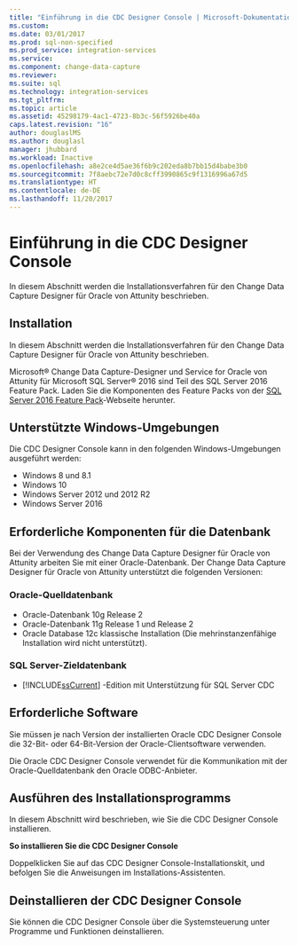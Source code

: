 ```yaml
---
title: "Einführung in die CDC Designer Console | Microsoft-Dokumentation"
ms.custom: 
ms.date: 03/01/2017
ms.prod: sql-non-specified
ms.prod_service: integration-services
ms.service: 
ms.component: change-data-capture
ms.reviewer: 
ms.suite: sql
ms.technology: integration-services
ms.tgt_pltfrm: 
ms.topic: article
ms.assetid: 45298179-4ac1-4723-8b3c-56f5926be40a
caps.latest.revision: "16"
author: douglaslMS
ms.author: douglasl
manager: jhubbard
ms.workload: Inactive
ms.openlocfilehash: a8e2ce4d5ae36f6b9c202eda8b7bb15d4babe3b0
ms.sourcegitcommit: 7f8aebc72e7d0c8cff3990865c9f1316996a67d5
ms.translationtype: HT
ms.contentlocale: de-DE
ms.lasthandoff: 11/20/2017
---
```

# <a name="the-cdc-designer-console-introduction"></a>Einführung in die CDC Designer Console
  In diesem Abschnitt werden die Installationsverfahren für den Change Data Capture Designer für Oracle von Attunity beschrieben.  
  
## <a name="installation"></a>Installation  
 In diesem Abschnitt werden die Installationsverfahren für den Change Data Capture Designer für Oracle von Attunity beschrieben.  
  
 Microsoft® Change Data Capture-Designer und Service for Oracle von Attunity für Microsoft SQL Server® 2016 sind Teil des SQL Server 2016 Feature Pack. Laden Sie die Komponenten des Feature Packs von der [SQL Server 2016 Feature Pack](http://go.microsoft.com/fwlink/?LinkId=746297)-Webseite herunter.  
  
## <a name="supported-windows-environments"></a>Unterstützte Windows-Umgebungen  
 Die CDC Designer Console kann in den folgenden Windows-Umgebungen ausgeführt werden:  
  
-   Windows 8 und 8.1  
-   Windows 10  
-   Windows Server 2012 und 2012 R2
-   Windows Server 2016

## <a name="database-prerequisites"></a>Erforderliche Komponenten für die Datenbank  
 Bei der Verwendung des Change Data Capture Designer für Oracle von Attunity arbeiten Sie mit einer Oracle-Datenbank. Der Change Data Capture Designer für Oracle von Attunity unterstützt die folgenden Versionen:  
  
### <a name="source-oracle-database"></a>Oracle-Quelldatenbank
  
-   Oracle-Datenbank 10g Release 2
-   Oracle-Datenbank 11g Release 1 und Release 2
-   Oracle Database 12c klassische Installation (Die mehrinstanzenfähige Installation wird nicht unterstützt).  

### <a name="target-sql-server-database"></a>SQL Server-Zieldatenbank
  
-   [!INCLUDE[ssCurrent](../../includes/sscurrent-md.md)] -Edition mit Unterstützung für SQL Server CDC  
  
## <a name="software-prerequisites"></a>Erforderliche Software  
 Sie müssen je nach Version der installierten Oracle CDC Designer Console die 32-Bit- oder 64-Bit-Version der Oracle-Clientsoftware verwenden.  
  
 Die Oracle CDC Designer Console verwendet für die Kommunikation mit der Oracle-Quelldatenbank den Oracle ODBC-Anbieter.  
  
## <a name="running-the-installation-program"></a>Ausführen des Installationsprogramms  
 In diesem Abschnitt wird beschrieben, wie Sie die CDC Designer Console installieren.  
  
 **So installieren Sie die CDC Designer Console**  
  
 Doppelklicken Sie auf das CDC Designer Console-Installationskit, und befolgen Sie die Anweisungen im Installations-Assistenten.  
  
## <a name="uninstalling-the-cdc-designer-console"></a>Deinstallieren der CDC Designer Console  
 Sie können die CDC Designer Console über die Systemsteuerung unter Programme und Funktionen deinstallieren.  
  
  
